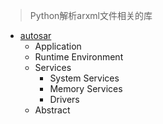 > Python解析arxml文件相关的库


* [autosar](https://autosar.readthedocs.io/en/latest/)
	* Application
	* Runtime Environment
	* Services
		* System Services
		* Memory Services
		* Drivers
	* Abstract


